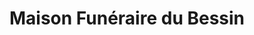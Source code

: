---
title: "Maison Funéraire du Bessin"
url: /le-molay-littry/maison-funeraire-du-bessin/
shop: directeurs de funérailles
---